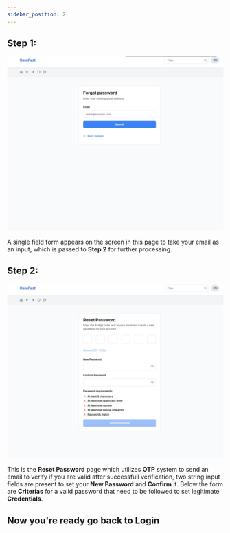 ```yaml
---
sidebar_position: 2
---
```


## Step 1:

![Alt text](../../Workflow/img/WhatsApp%20Image%202025-03-04%20at%2010.04.37%20AM%20(1).jpeg)

A single field form appears on the screen in this page to take your email as an input,
which is passed to **Step 2** for further processing.

## Step 2:

![Alt text](../../Workflow/img/WhatsApp%20Image%202025-03-04%20at%2010.04.38%20AM.jpeg)

This is the **Reset Password** page which utilizes **OTP** system to send an email to 
verify if you are valid after successfull verification, two string input fields are 
present to set your **New Password** and **Confirm** it. 
Below the form are **Criterias** for a valid password that need to be followed to set legitimate
**Credentials**. 

## Now you're ready go back to Login